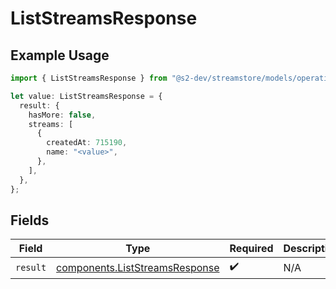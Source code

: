 # ListStreamsResponse

## Example Usage

```typescript
import { ListStreamsResponse } from "@s2-dev/streamstore/models/operations";

let value: ListStreamsResponse = {
  result: {
    hasMore: false,
    streams: [
      {
        createdAt: 715190,
        name: "<value>",
      },
    ],
  },
};
```

## Fields

| Field                                                                            | Type                                                                             | Required                                                                         | Description                                                                      |
| -------------------------------------------------------------------------------- | -------------------------------------------------------------------------------- | -------------------------------------------------------------------------------- | -------------------------------------------------------------------------------- |
| `result`                                                                         | [components.ListStreamsResponse](../../models/components/liststreamsresponse.md) | :heavy_check_mark:                                                               | N/A                                                                              |